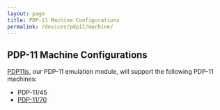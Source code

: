 ```yaml
---
layout: page
title: PDP-11 Machine Configurations
permalink: /devices/pdp11/machine/
---
```


PDP-11 Machine Configurations
-----------------------------

[PDP11js](/modules/pdp11/), our PDP-11 emulation module, will support the following PDP-11 machines:

* PDP-11/45
* [PDP-11/70](/devices/pdp11/machine/1170/)
